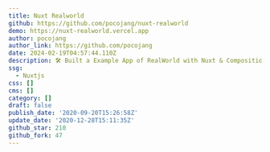 ```yaml
---
title: Nuxt Realworld
github: https://github.com/pocojang/nuxt-realworld
demo: https://nuxt-realworld.vercel.app
author: pocojang
author_link: https://github.com/pocojang
date: 2024-02-19T04:57:44.110Z
description: 🛠 Built a Example App of RealWorld with Nuxt & Composition API
ssg:
  - Nuxtjs
css: []
cms: []
category: []
draft: false
publish_date: '2020-09-20T15:26:58Z'
update_date: '2020-12-28T15:11:35Z'
github_star: 210
github_fork: 47
---
```

